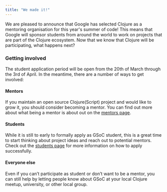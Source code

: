 ```yaml
---
title: "We made it!"
---
```


We are pleased to announce that Google has selected Clojure as a mentoring organisation for this year's summer of code!
This means that Google will sponsor students from around the world to work on projects that are part of the Clojure ecosystem.
Now that we know that Clojure will be participating, what happens next?

<!--more-->

### Getting involved

The student application period will be open from the 20th of March through the 3rd of April.
In the meantime, there are a number of ways to get involved:

#### Mentors

If you maintain an open source Clojure(Script) project and would like to grow it, you should consider becoming a mentor.
You can find out more about what being a mentor is about out on the [mentors page](/mentors/).

#### Students

While it is still to early to formally apply as GSoC student, this is a great time to start thinking about project ideas and reach out to potential mentors.
Check out the [students page](/students/) for more information on how to apply successfully.

#### Everyone else

Even if you can’t participate as student or don’t want to be a mentor, you can still help by letting people know about GSoC at your local Clojure meetup, university, or other local group.
